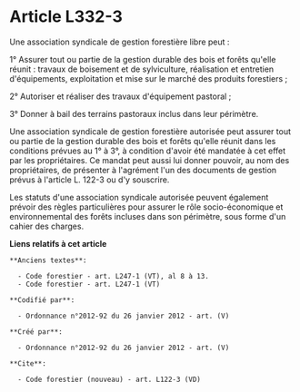 # Article L332-3

Une association syndicale de gestion forestière libre peut :

1° Assurer tout ou partie de la gestion durable des bois et forêts qu'elle réunit : travaux de boisement et de sylviculture,
réalisation et entretien d'équipements, exploitation et mise sur le marché des produits forestiers ;

2° Autoriser et réaliser des travaux d'équipement pastoral ;

3° Donner à bail des terrains pastoraux inclus dans leur périmètre.

Une association syndicale de gestion forestière autorisée peut assurer tout ou partie de la gestion durable des bois et
forêts qu'elle réunit dans les conditions prévues au 1° à 3°, à condition d'avoir été mandatée à cet effet par les
propriétaires. Ce mandat peut aussi lui donner pouvoir, au nom des propriétaires, de présenter à l'agrément l'un des
documents de gestion prévus à l'article L. 122-3 ou d'y souscrire.

Les statuts d'une association syndicale autorisée peuvent également prévoir des règles particulières pour assurer le rôle
socio-économique et environnemental des forêts incluses dans son périmètre, sous forme d'un cahier des charges.

**Liens relatifs à cet article**

	**Anciens textes**:

	  - Code forestier - art. L247-1 (VT), al 8 à 13.
	  - Code forestier - art. L247-1 (VT)

	**Codifié par**:

	  - Ordonnance n°2012-92 du 26 janvier 2012 - art. (V)

	**Créé par**:

	  - Ordonnance n°2012-92 du 26 janvier 2012 - art. (V)

	**Cite**:

	  - Code forestier (nouveau) - art. L122-3 (VD)
